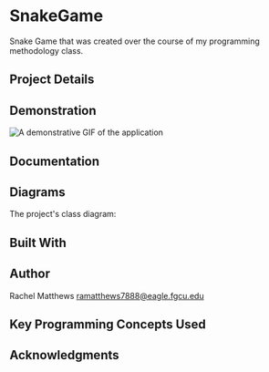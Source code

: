 <!--
  AUTH: Rachel Matthews
  DATE: Summer 2020
  PROJ: Snake Game
  FILE: README.md
  
  A description of the snake game project.
-->

# SnakeGame
Snake Game that was created over the course of my programming methodology class.
## Project Details

## Demonstration
![A demonstrative GIF of the application]()

## Documentation


## Diagrams
The project's class diagram:


## Built With

## Author

Rachel Matthews <ramatthews7888@eagle.fgcu.edu>

## Key Programming Concepts Used

## Acknowledgments
